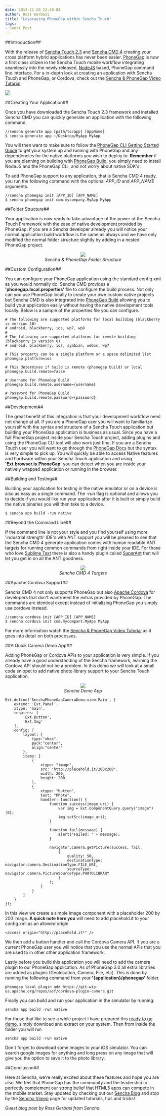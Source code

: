 ```yaml
---
date: 2013-11-20 12:40:04
author: Ross Gerbasi
title: "Leveraging PhoneGap within Sencha Touch"
tags:
- Guest Post
---
```



##Introduction##

With the release of [Sencha Touch 2.3](http://www.sencha.com/products/touch/) and [Sencha CMD 4](http://www.sencha.com/products/sencha-cmd/download) creating your cross platform hybrid applications has never been easier. [PhoneGap](http://phonegap.com/) is now a first class citizen in the Sencha Touch mobile workflow integrating seamlessly into the newly released, [NodeJS](http://nodejs.org/) based, PhoneGap command line interface. For a in-depth look at creating an application with Sencha Touch and PhoneGap, or Cordova, check out the [Sencha & PhoneGap Video Tutorial](https://vimeo.com/76568053).

![](/uploads/blog/2013-11/SenchaAndPhoneGap.png)


##Creating Your Application##

Once you have downloaded the Sencha Touch 2.3 framework and installed Sencha CMD you can quickly generate an application with the following command.

	//sencha generate app [path/to/app] [AppName]
	$ sencha generate app ~/Desktop/MyApp MyApp

You will then want to make sure to follow the [PhoneGap CLI Getting Started Guide](http://docs.phonegap.com/en/3.1.0/guide_cli_index.md.html#The%20Command-line%20Interface) to get your system up and running with PhoneGap and any dependencies for the native platforms you wish to deploy to. **Remember** if you are planning on building with [PhoneGap Build](http://build.phonegap.com), you simply need to install NodeJS and the PhoneGap CLI, and not worry about native SDK's.

To add PhoneGap support to any application, that is Sencha CMD 4 ready, you run the following command with the optional *APP_ID* and *APP_NAME* arguments.

	//sencha phonegap init [APP_ID] [APP_NAME]
	$ sencha phonegap init com.mycompany.MyApp MyApp


##Folder Structure##

Your application is now ready to take advantage of the power of the Sencha Touch Framework with the ease of native development provided by PhoneGap. If you are a Sencha developer already you will notice your normal application build workflow is the same as always and we have only modified the normal folder structure slightly by adding in a nested PhoneGap project.

<div style="text-align:center">
	<img src="/uploads/blog/2013-11/SenchaAndPhoneGapFolders.png"/>  <br />
	<i>Sencha &amp; PhoneGap Folder Structure</i>
</div>

##Custom Configuration##

You can configure your PhoneGap application using the standard config.xml as you would normally do. Sencha CMD provides a **'phonegap.local.properties'** file to configure the build process. Not only can you use PhoneGap locally to create your own custom native projects but Sencha CMD is also integrated into [PhoneGap Build](http://build.phonegap.com) allowing you to build your application easily without having the native development tools locally. Below is a sample of the properties file you can configure.

	# The following are supported platforms for local building (blackberry is version 10)
	# android, blackberry, ios, wp7, wp8
	#
	# The following are supported platforms for remote building (blackberry is version 6)
	# android, blackberry, ios, symbian, webos, wp7

	# This property can be a single platform or a space delimited list
	phonegap.platform=ios

	# This determines if build is remote (phonegap build) or local
	phonegap.build.remote=false

	# Username for PhoneGap Build
	phonegap.build.remote.username={username}

	# Password for PhoneGap Build
	phonegap.build.remote.password={password}


##Development##

The great benefit of this integration is that your development workflow need not change at all. If you are a PhoneGap user you will want to familiarize yourself with the syntax and structure of a Sencha Touch application but building your PhoneGap application is business as usual. Since you have a full PhoneGap project inside your Sencha Touch project, adding plugins and using the PhoneGap CLI tool will also work just fine. If you are a Sencha Touch user you will want to go through the [PhoneGap Docs](http://docs.phonegap.com) but the syntax is very simple to pick up. You will quickly be able to access Native features and hardware within your Sencha Touch application and using **'Ext.browser.is.PhoneGap'** you can detect when you are inside your natively wrapped application or running in the browser.


##Building and Testing##

Building your application for testing in the native emulator or on a device is also as easy as a single command. The *-run* flag is optional and allows you to decide if you would like run your application after it is built or simply build the native binaries you will then take to a device.

	$ sencha app build -run native



##Beyond the Command Line##

If the command line is not your style and you find yourself using more 'industrial strength' IDE's with ANT support you will be pleased to see that the Sencha CMD 4 generate application comes with human readable ANT targets for running common commands from right inside your IDE. For those who love [Sublime Text](http://www.sublimetext.com/) there is also a handy plugin called [SuperAnt](https://github.com/aphex/SuperAnt) that will let you get in on all the ANT goodness.

<div style="text-align:center">
	<img src="/uploads/blog/2013-11/SenchaCMDBuildTargets.png"/>  <br />
	<i>Sencha CMD 4 Targets</i>
</div>

##Apache Cordova Support##

Sencha CMD 4 not only supports PhoneGap but also [Apache Cordova](http://cordova.apache.org/) for developers that don't want/need the extras provided by PhoneGap. The commands are identical except instead of initializing PhoneGap you simply use cordova instead.

	//sencha cordova init [APP_ID] [APP_NAME]
	$ sencha cordova init com.mycompant.MyApp MyApp

For more information watch the [Sencha &amp; PhoneGap Video Tutorial](https://vimeo.com/76568053) as it goes into detail on both processes.



##A Quick Camera Demo App##


Adding PhoneGap or Cordova APIs to your application is very simple. If you already have a good understanding of the Sencha framework, learning the Cordova API should not be a problem. In this demo we will look at a small code snippet to add native photo library support to your Sencha Touch application.

<div style="text-align:center">
	<img src="/uploads/blog/2013-11/SenchaDemoApp.png"/>  <br />
	<i>Sencha Demo App</i>
</div>

	Ext.define('SenchaPhoneGapCameraDemo.view.Main', {
	    extend: 'Ext.Panel',
	    xtype: 'main',
	    requires: [
	        'Ext.Button',
	        'Ext.Img'
	    ],
	    config: {
	        layout: {
	            type:"vbox",
	            pack:"center",
	            align:"center"
	        },
	        items: [
	            {
	                xtype: "image",
	                src: "http://placehold.it/200x200",
	                width: 200,
	                height: 200
	            },
	            {
	                xtype: "button",
	                text: "Photo",
	                handler: function() {
	                    function success(image_uri) {
	                        var img = Ext.ComponentQuery.query("image")[0];
	                        img.setSrc(image_uri);
	                    }

	                    function fail(message) {
	                        alert("Failed: " + message);
	                    }

	                    navigator.camera.getPicture(success, fail,
	                        {
	                            quality: 50,
	                            destinationType: navigator.camera.DestinationType.FILE_URI,
	                            sourceType: navigator.camera.PictureSourceType.PHOTOLIBRARY
	                        }
	                    );
	                }
	            }
	        ]
	    }
	});

In this view we create a simple image component with a placeholder 200 by 200 image. **A quick note here you** will need to add placehold.it to your config.xml as an allowed origin.

	<access origin="http://placehold.it*" />

We then add a button handler and call the Cordova Camera API. If you are a current PhoneGap user you will notice that you use the normal APIs that you are used to in other other application framework.

Lastly before you build this application you will need to add the camera plugin to our PhoneGap application. As of PhoneGap 3.0 all extra libraries are added as plugins (Geolocation, Camera, File, etc). This is done by running the following command from your **'{application}/phonegap'** folder.

	phonegap local plugin add https://git-wip-us.apache.org/repos/asf/cordova-plugin-camera.git

Finally you can build and run your application in the simulator by running:

	sencha app build -run native

For those that like to see a while project I have prepared this [ready to go demo](/uploads/2013/11/SenchaPhoneGapCameraDemo.zip), simply download and extract on your system. Then from inside the folder you will run

	sencha app build -run native

Don't forget to download some images to your iOS simulator. You can search google images for anything and long press on any image that will give you the option to save it to the photo library.


##Conclusion##

Here at Sencha, we're really excited about these features and hope you are also. We feel that PhoneGap has the community and the leadership to perfectly complement our strong belief that HTML5 apps can compete in the mobile market. Stay updated by checking out our [Sencha Blog](http://www.sencha.com/blog/) and stop by the [Sencha Vimeo](https://vimeo.com/sencha) page for updated tutorials, tips and tricks!

*Guest blog post by Ross Gerbasi from Sencha*
